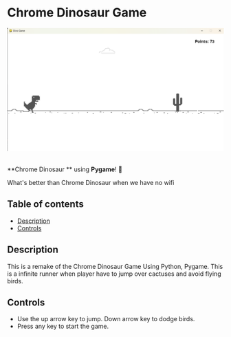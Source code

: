 # Chrome Dinosaur Game

![Demo](/Demo.png)
<br>
<br>

**Chrome Dinosaur ** using **Pygame**! 🦖

What's better than Chrome Dinosaur when we have no wifi 

## Table of contents

- [Description](#description)
- [Controls](#controls)

## Description

This is a remake of the Chrome Dinosaur Game Using Python, Pygame. This is a infinite runner when player have to jump over cactuses and avoid flying birds.

## Controls
- Use the up arrow key to jump. Down arrow key to dodge birds.
- Press any key to start the game.